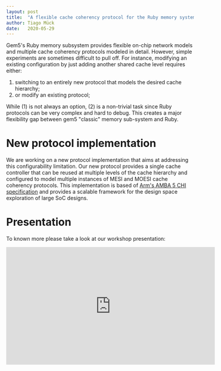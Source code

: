 ```yaml
---
layout: post
title:  "A flexible cache coherency protocol for the Ruby memory system"
author: Tiago Mück
date:   2020-05-29
---
```


Gem5's Ruby memory subsystem provides flexible on-chip network models and
multiple cache coherency protocols modeled in detail. However, simple
experiments are sometimes difficult to pull off. For instance, modifying an
existing configuration by just adding another shared cache level requires
either:

1. switching to an entirely new protocol that models the desired cache hierarchy;
2. or modify an existing protocol;

While (1) is not always an option, (2) is a non-trivial task since Ruby
protocols can be very complex and hard to debug. This creates a major
flexibility gap between gem5 "classic" memory sub-system and Ruby.

# New protocol implementation

We are working on a new protocol implementation that aims at addressing this
configurability limitation. Our new protocol provides a single cache controller
that can be reused at multiple levels of the cache hierarchy and configured to
model multiple instances of MESI and MOESI cache coherency protocols. This
implementation is based of [Arm's AMBA 5 CHI specification](
https://static.docs.arm.com/ihi0050/d/IHI0050D_amba_5_chi_architecture_spec.pdf)
and provides a scalable framework for the design space exploration of large SoC
designs.

# Presentation

To known more please take a look at our workshop presentation:

<iframe width="560" height="315" src="https://www.youtube.com/embed/OOEqCZekJbA" frameborder="0" allow="accelerometer; autoplay; encrypted-media; gyroscope; picture-in-picture" allowfullscreen></iframe>
